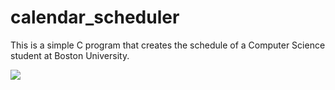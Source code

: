 # calendar_scheduler
This is a simple C program that creates the schedule of a Computer Science student at Boston University. 

![](https://github.com/calendar_scheduler/code.gif)
